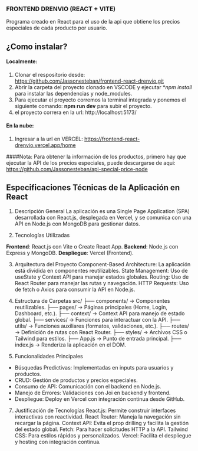 ### FRONTEND DRENVIO (REACT + VITE)

Programa creado en React para el uso de la api que obtiene los precios especiales de cada producto por usuario.

## ¿Como instalar?
#### Localmente:
1. Clonar el respositorio desde: https://github.com/Jassonesteban/frontend-react-drenvio.git
2. Abrir la carpeta del proyecto clonado en VSCODE y ejecutar **npm install* para instalar las dependencias y node_modules.
3. Para ejecutar el proyecto corremos la terminal integrada y ponemos el siguiente comando: **npm run dev** para subir el proyecto.
4. el proyecto correra en la url: http://localhost:5173/

#### En la nube:
1. Ingresar a la url en VERCEL: https://frontend-react-drenvio.vercel.app/home

####Nota: Para obtener la información de los productos, primero hay que ejecutar la API de los precios especiales, puede descargarse de aqui: https://github.com/Jassonesteban/api-special-price-node

## Especificaciones Técnicas de la Aplicación en React

1. Descripción General
La aplicación es una Single Page Application (SPA) desarrollada con React.js, desplegada en Vercel, y se comunica con una API en Node.js con MongoDB para gestionar datos.

2. Tecnologías Utilizadas
   
**Frontend**: React.js con Vite o Create React App.
**Backend**: Node.js con Express y MongoDB.
**Despliegue**: Vercel (Frontend).

3. Arquitectura del Proyecto
Component-Based Architecture: La aplicación está dividida en componentes reutilizables.
State Management: Uso de useState y Context API para manejar estados globales.
Routing: Uso de React Router para manejar las rutas y navegación.
HTTP Requests: Uso de fetch o Axios para consumir la API en Node.js.

4. Estructura de Carpetas
src/
├── components/ → Componentes reutilizables.
├── pages/ → Páginas principales (Home, Login, Dashboard, etc.).
├── context/ → Context API para manejo de estado global.
├── services/ → Funciones para interactuar con la API.
├── utils/ → Funciones auxiliares (formatos, validaciones, etc.).
├── routes/ → Definición de rutas con React Router.
├── styles/ → Archivos CSS o Tailwind para estilos.
├── App.js → Punto de entrada principal.
├── index.js → Renderiza la aplicación en el DOM.

6. Funcionalidades Principales
   
* Búsquedas Predictivas: Implementadas en inputs para usuarios y productos.
* CRUD: Gestión de productos y precios especiales.
* Consumo de API: Comunicación con el backend en Node.js.
* Manejo de Errores: Validaciones con Joi en backend y frontend.
* Despliegue: Deploy en Vercel con integración continua desde GitHub.

7. Justificación de Tecnologías
React.js: Permite construir interfaces interactivas con reactividad.
React Router: Maneja la navegación sin recargar la página.
Context API: Evita el prop drilling y facilita la gestión del estado global.
Fetch: Para hacer solicitudes HTTP a la API.
Tailwind CSS: Para estilos rápidos y personalizados.
Vercel: Facilita el despliegue y hosting con integración continua.
